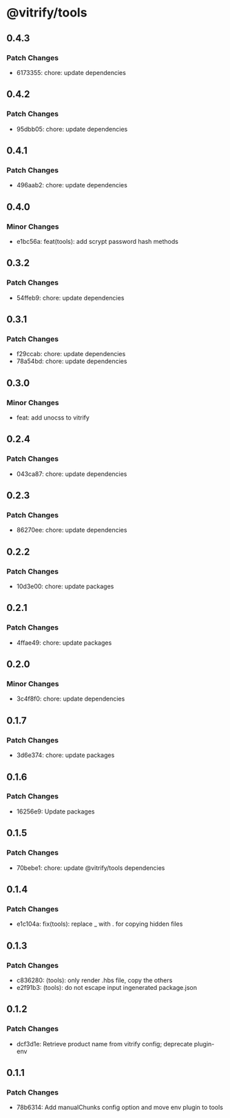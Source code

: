 # @vitrify/tools

## 0.4.3

### Patch Changes

- 6173355: chore: update dependencies

## 0.4.2

### Patch Changes

- 95dbb05: chore: update dependencies

## 0.4.1

### Patch Changes

- 496aab2: chore: update dependencies

## 0.4.0

### Minor Changes

- e1bc56a: feat(tools): add scrypt password hash methods

## 0.3.2

### Patch Changes

- 54ffeb9: chore: update dependencies

## 0.3.1

### Patch Changes

- f29ccab: chore: update dependencies
- 78a54bd: chore: update dependencies

## 0.3.0

### Minor Changes

- feat: add unocss to vitrify

## 0.2.4

### Patch Changes

- 043ca87: chore: update dependencies

## 0.2.3

### Patch Changes

- 86270ee: chore: update dependencies

## 0.2.2

### Patch Changes

- 10d3e00: chore: update packages

## 0.2.1

### Patch Changes

- 4ffae49: chore: update packages

## 0.2.0

### Minor Changes

- 3c4f8f0: chore: update dependencies

## 0.1.7

### Patch Changes

- 3d6e374: chore: update packages

## 0.1.6

### Patch Changes

- 16256e9: Update packages

## 0.1.5

### Patch Changes

- 70bebe1: chore: update @vitrify/tools dependencies

## 0.1.4

### Patch Changes

- e1c104a: fix(tools): replace \_ with . for copying hidden files

## 0.1.3

### Patch Changes

- c836280: (tools): only render .hbs file, copy the others
- e2f91b3: (tools): do not escape input ingenerated package.json

## 0.1.2

### Patch Changes

- dcf3d1e: Retrieve product name from vitrify config; deprecate plugin-env

## 0.1.1

### Patch Changes

- 78b6314: Add manualChunks config option and move env plugin to tools
